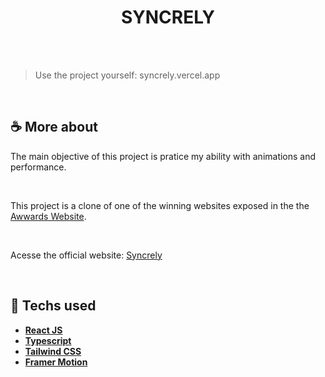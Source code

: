 <h1 align=center> SYNCRELY </h1>

<br>



<br>

> Use the project yourself: syncrely.vercel.app

<br>

## ☕ More about 

The main objective of this project is pratice my ability with animations and performance.

<br> 

This project is a clone of one of the winning websites exposed in the the [Awwards Website](https://www.awwwards.com/websites/).

<br> 

Acesse the official website: [Syncrely](https://www.syncrely.com/)

<br> 

## 🚀 Techs used 
* **[ React JS ](https://reactjs.org/docs/getting-started.html)**
* **[ Typescript ](https://reactrouter.com/en/main/components/route)**
* **[ Tailwind CSS ](https://styled-components.com/)**
* **[ Framer Motion ](https://www.npmjs.com/package/json-server)**

